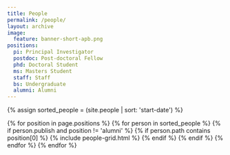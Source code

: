 ```yaml
---
title: People
permalink: /people/
layout: archive 
image:
  feature: banner-short-apb.png
positions:
  pi: Principal Investigator
  postdoc: Post-doctoral Fellow
  phd: Doctoral Student
  ms: Masters Student
  staff: Staff
  bs: Undergraduate
  alumni: Alumni
---
```


{% assign sorted_people = (site.people | sort: 'start-date') %}
<p>

<div class="tiles">
{% for position in page.positions %}
 {% for person in sorted_people %}
  {% if person.publish and position != 'alumni' %}
  	{% if person.path contains position[0] %}
        	{% include people-grid.html %}
	{% endif %}
  {% endif %}
 {% endfor %}
{% endfor %}
</div><!-- /.tiles -->


